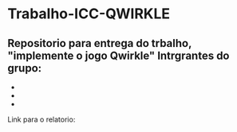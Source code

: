 # Trabalho-ICC-QWIRKLE
Repositorio para entrega do trbalho, "implemente o jogo Qwirkle"
Intrgrantes do grupo:
-
-
-
-

Link para o relatorio: 
